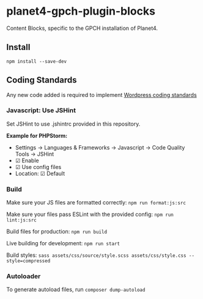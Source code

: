 # planet4-gpch-plugin-blocks
Content Blocks, specific to the GPCH installation of Planet4.

## Install
`npm install --save-dev`

## Coding Standards

Any new code added is required to implement [Wordpress coding standards](https://www.privacytools.io)

### Javascript: Use JSHint

Set JSHint to use .jshintrc provided in this repository.

**Example for PHPStorm:**

* Settings -> Languages & Frameworks -> Javascript -> Code Quality Tools -> JSHint
* ☑ Enable
* ☑ Use config files
* Location: ☑ Default

### Build

Make sure your JS files are formatted correctly:
`npm run format:js:src` 

Make sure your files pass ESLint with the provided config:
`npm run lint:js:src` 

Build files for production:
`npm run build`

Live building for development:
`npm run start`

Build styles: 
`sass assets/css/source/style.scss assets/css/style.css --style=compressed`

### Autoloader
To generate autoload files, run 
`composer dump-autoload` 
